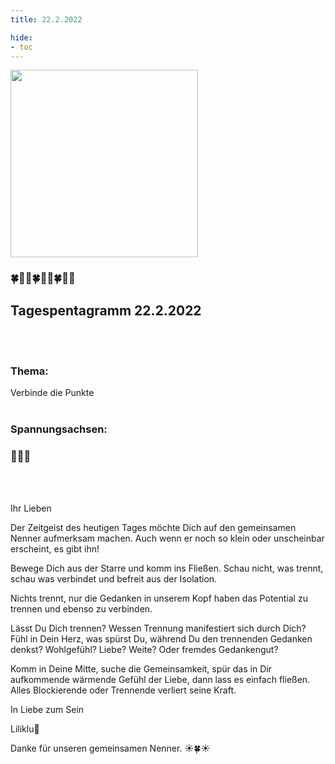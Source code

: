 ```yaml
---
title: 22.2.2022

hide:
- toc
---
```



<style>
img {
  width: 300px;
  max-width: 99%
}
</style>

![](/img/2022-02-22.png)

### 🍀🦋💚🍀🦋💚🍀🦋💚

## **Tagespentagramm 22.2.2022**
<br><br>
### **Thema:**
Verbinde die Punkte
<br><br>

### **Spannungsachsen:**

### 🌷🍀🌷

<br><br>

Ihr Lieben

Der Zeitgeist des heutigen Tages möchte Dich auf den gemeinsamen Nenner aufmerksam machen. Auch wenn er noch so klein oder unscheinbar erscheint, es gibt ihn!

Bewege Dich aus der Starre und komm ins Fließen. Schau nicht, was trennt, schau was verbindet und befreit aus der Isolation.

Nichts trennt, nur die Gedanken in unserem Kopf haben das Potential zu trennen und ebenso zu verbinden.

Lässt Du Dich trennen? Wessen Trennung manifestiert sich durch Dich? Fühl in Dein Herz, was spürst Du, während Du den trennenden Gedanken denkst? Wohlgefühl? Liebe? Weite? Oder fremdes Gedankengut?

Komm in Deine Mitte, suche die Gemeinsamkeit, spür das in Dir aufkommende wärmende Gefühl der Liebe, dann lass es einfach fließen. Alles Blockierende oder Trennende verliert seine Kraft.

In Liebe zum Sein

Liliklu🦋

Danke für unseren gemeinsamen Nenner. ☀️🍀☀️
